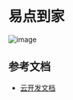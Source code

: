 # 易点到家

 ![image]('https://github.com/LovelyWhite/YiDianDaoJia/raw/master/pic.png')


## 参考文档

- [云开发文档](https://developers.weixin.qq.com/miniprogram/dev/wxcloud/basis/getting-started.html)

